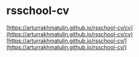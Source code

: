# rsschool-cv
[https://arturrakhmatulin.github.io/rsschool-cv/cv](https://arturrakhmatulin.github.io/rsschool-cv/cv)
[https://arturrakhmatulin.github.io/rsschool-cv/](https://arturrakhmatulin.github.io/rsschool-cv/)
